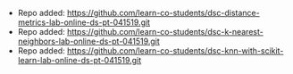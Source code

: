 
- Repo added: https://github.com/learn-co-students/dsc-distance-metrics-lab-online-ds-pt-041519.git
- Repo added: https://github.com/learn-co-students/dsc-k-nearest-neighbors-lab-online-ds-pt-041519.git
- Repo added: https://github.com/learn-co-students/dsc-knn-with-scikit-learn-lab-online-ds-pt-041519.git